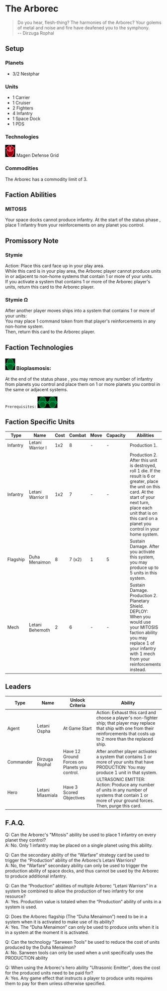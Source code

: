 # The Arborec
> Do you hear, flesh-thing? The harmonies of the Arborec? Your golems of metal and noise and fire have deafened you to the symphony.  
-- Dirzuga Rophal

## Setup

### Planets
* 3/2 Nestphar

### Units
* 1 Carrier
* 1 Cruiser
* 2 Fighters
* 4 Infantry
* 1 Space Dock
* 1 PDS

### Technologies
![Red Tech](../images/tech_red_small.bmp) Magen Defense Grid  

### Commodities
The Arborec has a commodity limit of 3.

## Faction Abilities
### MITOSIS
Your space docks cannot produce infantry.  At the start of the status phase , place 1 infantry from your reinforcements on any planet you control.

## Promissory Note
### Stymie  
Action: Place this card face up in your play area.  
While this card is in your play area, the Arborec player cannot produce units in or adjacent to non-home systems that contain 1 or more of your units.  
If you activate a system that contains 1 or more of the Arborec player's units, return this card to the Arborec player.  

### Stymie Ω  
After another player moves ships into a system that contains 1 or more of your units:  
You may place 1 command token from that player's reinforcements in any non-home system.  
Then, return this card to the Arborec player.

## Faction Technologies
### ![Green Tech](../images/tech_green_small.bmp)  Bioplasmosis:  
At the end of the status phase , you may remove any number of infantry from planets you control and place them on 1 or more planets you control in the same or adjacent systems.

`Prerequisites:` ![Green Tech](../images/tech_green_small.bmp)![Green Tech](../images/tech_green_small.bmp)

## Faction Specific Units
|Type|Name|Cost|Combat|Move|Capacity|Abilities|Prerequisites|
|-|-|-|-|-|-|-|-|
|Infantry|Letani Warrior I |1x2|8|-|-|Production 1.|None|
|Infantry|Letani Warrior II|1x2|7|-|-|Production 2. After this unit is destroyed, roll 1 die.  If the result is 6 or greater, place the unit on this card.  At the start of your next turn, place each unit that is on this card on a planet you control in your home system. |![Green Tech](../images/tech_green_small.bmp)![Green Tech](../images/tech_green_small.bmp)|
|Flagship|Duha Menaimon|8|7 (x2)|1|5|Sustain Damage. After you activate this system, you may produce up to 5 units in this system. |None|
|Mech|Letani Behemoth|2|6|-|-|Sustain Damage. Production 2. Planetary Shield. DEPLOY: When you would use your MITOSIS faction ability you may replace 1 of your infantry with 1 mech from your reinforcements instead.|None|

## Leaders

|Type|Name|Unlock Criteria|Ability|
|-|-|-|-|
|Agent|Letani Ospha|At Game Start|Action: Exhaust this card and choose a player's non-fighter ship; that player may replace that ship with one from their reinforcements that costs up to 2 more than the replaced ship.|
|Commander|Dirzuga Rophal|Have 12 Ground Forces on Planets you control.|After another player activates a system that contains 1 or more of your units that have PRODUCTION: You may produce 1 unit in that system.|
|Hero|Letani Miasmiala|Have 3 Scored Objectives|ULTRASONIC EMITTER: Action: Produce any number of units in any number of systems that contain 1 or more of your ground forces. Then, purge this card. |

## F.A.Q.
Q: Can the Arborec's "Mitosis" ability be used to place 1 infantry on every planet they control?  
A: No. Only 1 infantry may be placed on a single planet using this ability.

Q: Can the secondary ability of the “Warfare” strategy card be used to trigger the “Production” ability of the Arborec’s Letani Warriors?  
A: No, the “Warfare” secondary ability can only be used to trigger the production ability of space docks, and thus cannot be used by the Arborec to produce additional infantry.

Q: Can the “Production” abilities of multiple Arborec “Letani Warriors” in a system be combined to allow the production of two infantry for one resource?  
A: Yes. Production value is totaled when the “Production” ability of units in a system is used.

Q: Does the Arborec flagship (The “Duha Menaimon”) need to be in a system when it is activated to make use of its ability?  
A: Yes. The “Duha Menaimon” can only be used to produce units when it is in a system at the moment it is activated.

Q: Can the technology "Sarween Tools" be used to reduce the cost of units produced by the Duha Menaimon?  
A: No. Sarween tools can only be used when a unit specifically uses the PRODUCTION ability

Q: When using the Arborec's hero ability "Ultrasonic Emitter", does the cost for the produced units need to be paid for?  
A: Yes. Any game effect that instructs a player to produce units requires them to pay for them unless otherwise specified. 
